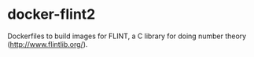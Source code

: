 # docker-flint2
Dockerfiles to build images for FLINT, a C library for doing number theory (http://www.flintlib.org/).
